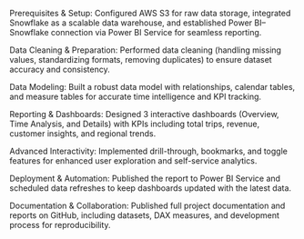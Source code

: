 Prerequisites & Setup: Configured AWS S3 for raw data storage, integrated Snowflake as a scalable data warehouse, and established Power BI–Snowflake connection via Power BI Service for seamless reporting.

Data Cleaning & Preparation: Performed data cleaning (handling missing values, standardizing formats, removing duplicates) to ensure dataset accuracy and consistency.

Data Modeling: Built a robust data model with relationships, calendar tables, and measure tables for accurate time intelligence and KPI tracking.

Reporting & Dashboards: Designed 3 interactive dashboards (Overview, Time Analysis, and Details) with KPIs including total trips, revenue, customer insights, and regional trends.

Advanced Interactivity: Implemented drill-through, bookmarks, and toggle features for enhanced user exploration and self-service analytics.

Deployment & Automation: Published the report to Power BI Service and scheduled data refreshes to keep dashboards updated with the latest data.

Documentation & Collaboration: Published full project documentation and reports on GitHub, including datasets, DAX measures, and development process for reproducibility.
